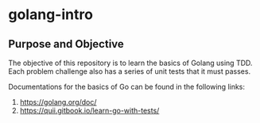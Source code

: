# golang-intro

## Purpose and Objective
The objective of this repository is to learn the basics of Golang using TDD. Each problem challenge also has a series of unit tests that it must passes. 

Documentations for the basics of Go can be found in the following links:
  1. https://golang.org/doc/
  2. https://quii.gitbook.io/learn-go-with-tests/


